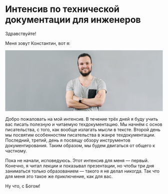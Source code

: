 # Интенсив по технической документации для инженеров

Здравствуйте!

Меня зовут Константин, вот я:

![](img/portrait.jpg)

Добро пожаловать на мой интенсив. В течение трёх дней я буду учить вас писать полезную и читаемую техдокументацию. Мы начнём с основ писательства, с того, как вообще излагать мысли в тексте. Второй день мы посвятим особенностям писательства в жанре техдокументации. Последний, третий, день я посвящу обзору инструментов документирования. Таким образом, мы будем двигаться от общего к частному.

Пока не начали, исповедуюсь. Этот интенсив для меня — первый. Конечно, я читал лекции и показывал презентации, но чтобы три дня заниматься только образованием — такого я не делал никогда. Так что для меня это такое же приключение, как для вас.

Ну что, с Богом!
